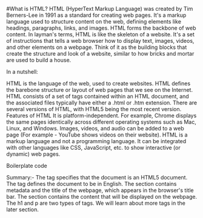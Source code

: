 #What is HTML?
HTML (HyperText Markup Language) was created by Tim Berners-Lee in 1991 as a standard for creating web pages. It's a markup language used to structure content on the web, defining elements like headings, paragraphs, links, and images. HTML forms the backbone of web content. In layman's terms, HTML is like the skeleton of a website. It's a set of instructions that tells a web browser how to display text, images, videos, and other elements on a webpage. Think of it as the building blocks that create the structure and look of a website, similar to how bricks and mortar are used to build a house.

In a nutshell:

HTML is the language of the web, used to create websites.
HTML defines the barebone structure or layout of web pages that we see on the Internet.
HTML consists of a set of tags contained within an HTML document, and the associated files typically have either a .html or .htm extension.
There are several versions of HTML, with HTML5 being the most recent version.
Features of HTML
It is platform-independent. For example, Chrome displays the same pages identically across different operating systems such as Mac, Linux, and Windows.
Images, videos, and audio can be added to a web page (For example - YouTube shows videos on their website).
HTML is a markup language and not a programming language.
It can be integrated with other languages like CSS, JavaScript, etc. to show interactive (or dynamic) web pages.

Boilerplate code
<!DOCTYPE html>   
<html lang="en">
<head>
    <meta charset="UTF-8">
    <title>Document</title>
</head>
<body>
    <!-- Body -->
</body>
</html>
Summary:-
The <!DOCTYPE html> tag specifies that the document is an HTML5 document.
The <html lang="en"> tag defines the document to be in English.
The <head> section contains metadata and the title of the webpage, which appears in the browser's title bar.
The <body> section contains the content that will be displayed on the webpage.
The h1 and p are two types of tags. We will learn about more tags in the later section.
